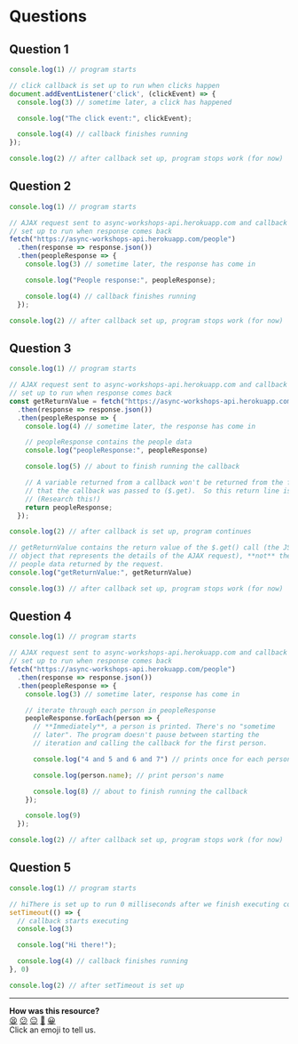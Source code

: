 # Questions

## Question 1

```javascript
console.log(1) // program starts

// click callback is set up to run when clicks happen
document.addEventListener('click', (clickEvent) => {
  console.log(3) // sometime later, a click has happened

  console.log("The click event:", clickEvent);

  console.log(4) // callback finishes running
});

console.log(2) // after callback set up, program stops work (for now)
```

## Question 2

```javascript
console.log(1) // program starts

// AJAX request sent to async-workshops-api.herokuapp.com and callback
// set up to run when response comes back
fetch("https://async-workshops-api.herokuapp.com/people")
  .then(response => response.json())
  .then(peopleResponse => {
    console.log(3) // sometime later, the response has come in

    console.log("People response:", peopleResponse);

    console.log(4) // callback finishes running
  });

console.log(2) // after callback set up, program stops work (for now)
```

## Question 3

```javascript
console.log(1) // program starts

// AJAX request sent to async-workshops-api.herokuapp.com and callback
// set up to run when response comes back
const getReturnValue = fetch("https://async-workshops-api.herokuapp.com/people")
  .then(response => response.json())
  .then(peopleResponse => {
    console.log(4) // sometime later, the response has come in

    // peopleResponse contains the people data
    console.log("peopleResponse:", peopleResponse)

    console.log(5) // about to finish running the callback

    // A variable returned from a callback won't be returned from the function
    // that the callback was passed to ($.get).  So this return line is redundant.
    // (Research this!)
    return peopleResponse;
  });

console.log(2) // after callback is set up, program continues

// getReturnValue contains the return value of the $.get() call (the JS
// object that represents the details of the AJAX request), **not** the
// people data returned by the request.
console.log("getReturnValue:", getReturnValue)

console.log(3) // after callback set up, program stops work (for now)
```

## Question 4

```javascript
console.log(1) // program starts

// AJAX request sent to async-workshops-api.herokuapp.com and callback
// set up to run when response comes back
fetch("https://async-workshops-api.herokuapp.com/people")
  .then(response => response.json())
  .then(peopleResponse => {
    console.log(3) // sometime later, response has come in

    // iterate through each person in peopleResponse
    peopleResponse.forEach(person => {
      // **Immediately**, a person is printed. There's no "sometime
      // later". The program doesn't pause between starting the
      // iteration and calling the callback for the first person.

      console.log("4 and 5 and 6 and 7") // prints once for each person

      console.log(person.name); // print person's name

      console.log(8) // about to finish running the callback
    });

    console.log(9)
  });

console.log(2) // after callback set up, program stops work (for now)
```

## Question 5

```javascript
console.log(1) // program starts

// hiThere is set up to run 0 milliseconds after we finish executing console.log(2)
setTimeout(() => {
  // callback starts executing
  console.log(3)

  console.log("Hi there!");

  console.log(4) // callback finishes running
}, 0)

console.log(2) // after setTimeout is set up
```

<!-- BEGIN GENERATED SECTION DO NOT EDIT -->

---

**How was this resource?**  
[😫](https://airtable.com/shrUJ3t7KLMqVRFKR?prefill_Repository=skills-workshops&prefill_File=week-5/callbacks_following_the_flow_of_control/exemplar_dont_read_until_workshop_over/questions.md&prefill_Sentiment=😫) [😕](https://airtable.com/shrUJ3t7KLMqVRFKR?prefill_Repository=skills-workshops&prefill_File=week-5/callbacks_following_the_flow_of_control/exemplar_dont_read_until_workshop_over/questions.md&prefill_Sentiment=😕) [😐](https://airtable.com/shrUJ3t7KLMqVRFKR?prefill_Repository=skills-workshops&prefill_File=week-5/callbacks_following_the_flow_of_control/exemplar_dont_read_until_workshop_over/questions.md&prefill_Sentiment=😐) [🙂](https://airtable.com/shrUJ3t7KLMqVRFKR?prefill_Repository=skills-workshops&prefill_File=week-5/callbacks_following_the_flow_of_control/exemplar_dont_read_until_workshop_over/questions.md&prefill_Sentiment=🙂) [😀](https://airtable.com/shrUJ3t7KLMqVRFKR?prefill_Repository=skills-workshops&prefill_File=week-5/callbacks_following_the_flow_of_control/exemplar_dont_read_until_workshop_over/questions.md&prefill_Sentiment=😀)  
Click an emoji to tell us.

<!-- END GENERATED SECTION DO NOT EDIT -->
